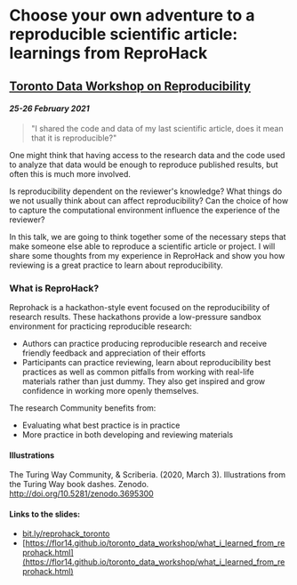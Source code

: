 # Choose your own adventure to a reproducible scientific article: learnings from ReproHack

## [Toronto Data Workshop on Reproducibility](https://rohanalexander.com/reproducibility.html#draft-schedule)
#### *25-26 February 2021*

<!-- badges: start -->
<!-- badges: end -->

>"I shared the code and data of my last scientific article, does it mean that it is reproducible?"

One might think that having access to the research data and the code used to analyze that data would be enough to reproduce published results, but often this is much more involved.

Is reproducibility dependent on the reviewer's knowledge?
What things do we not usually think about can affect reproducibility?
Can the choice of how to capture the computational environment influence the experience of the reviewer?

In this talk, we are going to think together some of the necessary steps that make someone else able to reproduce a scientific article or project. I will share some thoughts from my experience in ReproHack and show you how reviewing is a great practice to learn about reproducibility.

### What is ReproHack?

Reprohack is a hackathon-style event focused on the reproducibility of research results. These hackathons provide a low-pressure sandbox environment for practicing reproducible research:

* Authors can practice producing reproducible research and receive friendly feedback and appreciation of their efforts
* Participants can practice reviewing, learn about reproducibility best practices as well as common pitfalls from working with real-life materials rather than just dummy. They also get inspired and grow confidence in working more openly themselves.

The research Community benefits from:

* Evaluating what best practice is in practice
* More practice in both developing and reviewing materials 

#### Illustrations

The Turing Way Community, & Scriberia. (2020, March 3). Illustrations from the Turing Way book dashes. Zenodo. http://doi.org/10.5281/zenodo.3695300

#### Links to the slides:
* [bit.ly/reprohack_toronto](bit.ly/reprohack_toronto)
* [https://flor14.github.io/toronto_data_workshop/what_i_learned_from_reprohack.html](https://flor14.github.io/toronto_data_workshop/what_i_learned_from_reprohack.html)

